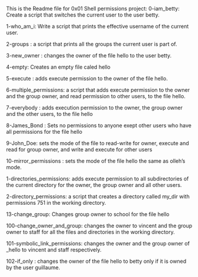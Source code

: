 This is the Readme file for 0x01 Shell permissions project:
 0-iam_betty: Create a script that switches the current user to the user betty.

 1-who_am_i: Write a script that prints the effective username of the current user.

 2-groups : a script that prints all the groups the current user is part of.

 3-new_owner : changes the owner of the file hello to the user betty.

 4-empty: Creates an empty file caled hello

 5-execute : adds execute permission to the owner of the file hello.

 6-multiple_permissions: a script that adds execute permission to the owner and the group owner, and read permission to other users, to the file hello.

 7-everybody : adds execution permission to the owner, the group owner and the other users, to the file hello

 8-James_Bond : Sets no permissions to anyone exept other users who have all permissions for the file hello

 9-John_Doe: sets the mode of the file to read-write for owner, execute and read for group owner, and write and execute for other users

 10-mirror_permissions : sets the mode of the file hello the same as olleh’s mode.

 1-directories_permissions: adds execute permission to all subdirectories of the current directory for the owner, the group owner and all other users.

 2-directory_permissions: a script that creates a directory called my_dir with permissions 751 in the working directory.

 13-change_group: Changes group owner to school for the file hello

 100-change_owner_and_group: changes the owner to vincent and the group owner to staff for all the files and directories in the working directory.

 101-symbolic_link_permissions: changes the owner and the group owner of _hello to vincent and staff respectively.

 102-if_only : changes the owner of the file hello to betty only if it is owned by the user guillaume.
